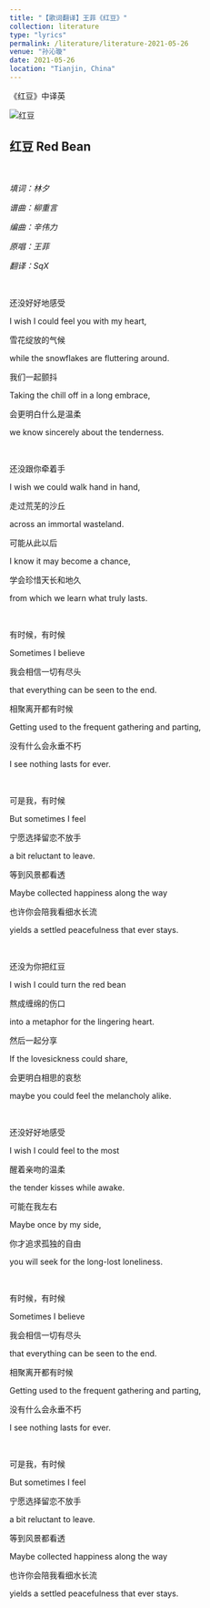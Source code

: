 ```yaml
---
title: "【歌词翻译】王菲《红豆》"
collection: literature
type: "lyrics"
permalink: /literature/literature-2021-05-26
venue: "孙沁璇"
date: 2021-05-26
location: "Tianjin, China"
---
```


《红豆》中译英

![红豆](https://sunqinxuan.github.io/images/literature-2021-05-26-img1.webp)

## 红豆 Red Bean

<br>

*填词：林夕*

*谱曲：柳重言*

*编曲：辛伟力*

*原唱：王菲*

*翻译：SqX*

<br>

还没好好地感受

I wish I could feel you with my heart,

雪花绽放的气候

while the snowflakes are fluttering around.

我们一起颤抖

Taking the chill off in a long embrace,

会更明白什么是温柔

we know sincerely about the tenderness.

<br>

还没跟你牵着手

I wish we could walk hand in hand,

走过荒芜的沙丘

across an immortal wasteland.

可能从此以后

I know it may become a chance,

学会珍惜天长和地久

from which we learn what truly lasts.

<br>

有时候，有时候

Sometimes I believe

我会相信一切有尽头

that everything can be seen to the end.

相聚离开都有时候

Getting used to the frequent gathering and parting,

没有什么会永垂不朽

I see nothing lasts for ever.

<br>

可是我，有时候

But sometimes I feel

宁愿选择留恋不放手

a bit reluctant to leave.

等到风景都看透

Maybe collected happiness along the way

也许你会陪我看细水长流

yields a settled peacefulness that ever stays.

<br>

还没为你把红豆

I wish I could turn the red bean

熬成缠绵的伤口

into a metaphor for the lingering heart.

然后一起分享

If the lovesickness could share,

会更明白相思的哀愁

maybe you could feel the melancholy alike.

<br>

还没好好地感受

I wish I could feel to the most

醒着亲吻的温柔

the tender kisses while awake.

可能在我左右

Maybe once by my side,

你才追求孤独的自由

you will seek for the long-lost loneliness.

<br>

有时候，有时候

Sometimes I believe

我会相信一切有尽头

that everything can be seen to the end.

相聚离开都有时候

Getting used to the frequent gathering and parting,

没有什么会永垂不朽

I see nothing lasts for ever.

<br>

可是我，有时候

But sometimes I feel

宁愿选择留恋不放手

a bit reluctant to leave.

等到风景都看透

Maybe collected happiness along the way

也许你会陪我看细水长流

yields a settled peacefulness that ever stays.
